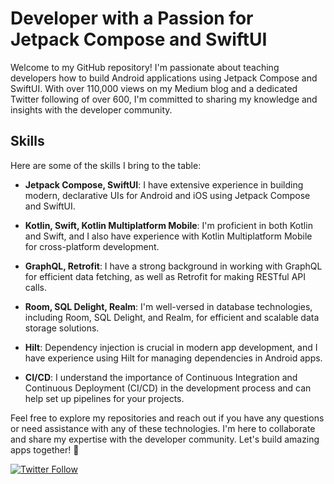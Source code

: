 # Developer with a Passion for Jetpack Compose and SwiftUI

Welcome to my GitHub repository! I'm passionate about teaching developers how to build Android applications using Jetpack Compose and SwiftUI. With over 110,000 views on my Medium blog and a dedicated Twitter following of over 600, I'm committed to sharing my knowledge and insights with the developer community.

## Skills

Here are some of the skills I bring to the table:

- **Jetpack Compose, SwiftUI**: I have extensive experience in building modern, declarative UIs for Android and iOS using Jetpack Compose and SwiftUI.

- **Kotlin, Swift, Kotlin Multiplatform Mobile**: I'm proficient in both Kotlin and Swift, and I also have experience with Kotlin Multiplatform Mobile for cross-platform development.

- **GraphQL, Retrofit**: I have a strong background in working with GraphQL for efficient data fetching, as well as Retrofit for making RESTful API calls.

- **Room, SQL Delight, Realm**: I'm well-versed in database technologies, including Room, SQL Delight, and Realm, for efficient and scalable data storage solutions.

- **Hilt**: Dependency injection is crucial in modern app development, and I have experience using Hilt for managing dependencies in Android apps.

- **CI/CD**: I understand the importance of Continuous Integration and Continuous Deployment (CI/CD) in the development process and can help set up pipelines for your projects.

Feel free to explore my repositories and reach out if you have any questions or need assistance with any of these technologies. I'm here to collaborate and share my expertise with the developer community. Let's build amazing apps together! 🚀

[![Twitter Follow](https://img.shields.io/twitter/follow/yourtwitterhandle?style=social)](https://twitter.com/danielatitienei)
